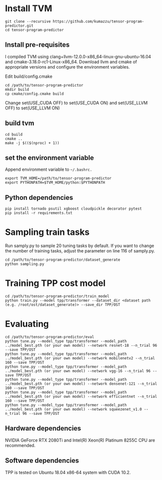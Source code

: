 # Install TVM
```
git clone --recursive https://github.com/kumazzu/tensor-program-predictor.git
cd tensor-program-predictor
```

## Install pre-requisites
I compiled TVM using clang+llvm-12.0.0-x86_64-linux-gnu-ubuntu-16.04 and cmake-3.18.0-rc1-Linux-x86_64. Download llvm and cmake of appropriate versions and configure the environment variables.

Edit build/config.cmake
```
cd /path/to/tensor-program-predictor
mkdir build
cp cmake/config.cmake build
```
Change set(USE_CUDA OFF) to set(USE_CUDA ON) and set(USE_LLVM OFF) to set(USE_LLVM ON)

## build tvm
```
cd build
cmake ..
make -j $(($(nproc) + 1))
```

## set the environment variable
Append environment variable to `~/.bashrc.`
```
export TVM_HOME=/path/to/tensor-program-predictor
export PYTHONPATH=$TVM_HOME/python:$PYTHONPATH
```

## Python dependencies
```
pip install tornado psutil xgboost cloudpickle decorator pytest
pip install -r requirements.txt
```

# Sampling train tasks
Run samply.py to sample 20 tuning tasks by default. If you want to change the number of training tasks, adjust the parameter on line 116 of samply.py.
```
cd /path/to/tensor-program-predictor/dataset_generate
python sampling.py
```

# Training TPP cost model 
```
cd /path/to/tensor-program-predictor/train_model
python train.py --model tpp/transformer --dataset_dir <dataset path (e.g. /root/ost/dataset_generate)> --save_dir TPP/OST
```

# Evaluating
```
cd /path/to/tensor-program-predictor/eval
python tune.py --model_type tpp/transformer --model_path ../model_best.pth (or your own model) --network resnet-18 --n_trial 96 --save TPP/OST
python tune.py --model_type tpp/transformer --model_path ../model_best.pth (or your own model) --network mobilenetv2 --n_trial 160 --save TPP/OST
python tune.py --model_type tpp/transformer --model_path ../model_best.pth (or your own model) --network vgg-16 --n_trial 96 --save TPP/OST
python tune.py --model_type tpp/transformer --model_path ../model_best.pth (or your own model) --network densenet-121 --n_trial 160 --save TPP/OST
python tune.py --model_type tpp/transformer --model_path ../model_best.pth (or your own model) --network efficientnet --n_trial 160 --save TPP/OST
python tune.py --model_type tpp/transformer --model_path ../model_best.pth (or your own model) --network squeezenet_v1.0 --n_trial 96 --save TPP/OST
```

## Hardware dependencies
NVIDIA GeForce RTX 2080Ti and Intel(R) Xeon(R) Platinum 8255C CPU are recommended.

## Software dependencies
TPP is tested on Ubuntu 18.04 x86-64 system with CUDA 10.2.